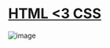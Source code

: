 # [HTML <3 CSS](https://www.w3schools.com/html/)
![image](https://user-images.githubusercontent.com/77877967/131331040-04187a25-54d6-48ee-afcf-4126440a63f7.png)
